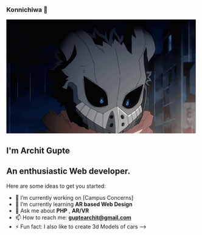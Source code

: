 ### Konnichiwa 👋 
![](https://github.com/Flamestroke/Flamestroke/blob/main/deku.gif)
## I'm Archit Gupte
## An enthusiastic Web developer.


Here are some ideas to get you started:

- 🔭 I’m currently working on [Campus Concerns]
- 🌱 I’m currently learning **AR based Web Design**
- 💬 Ask me about **PHP** , **AR/VR**
- 📫 How to reach me: **guptearchit@gmail.com**  
- ⚡ Fun fact: I also like to create 3d Models of cars
-->
